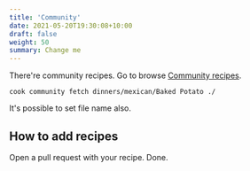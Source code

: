 ```yaml
---
title: 'Community'
date: 2021-05-20T19:30:08+10:00
draft: false
weight: 50
summary: Change me
---
```


There're community recipes. Go to browse [Community recipes](https://github.com/Cooklang/recipes).

```
cook community fetch dinners/mexican/Baked Potato ./
```

It's possible to set file name also.

## How to add recipes

Open a pull request with your recipe. Done.
